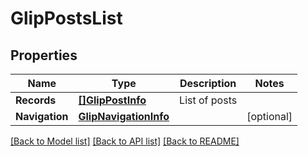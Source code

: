 # GlipPostsList

## Properties

Name | Type | Description | Notes
------------ | ------------- | ------------- | -------------
**Records** | [**[]GlipPostInfo**](GlipPostInfo.md) | List of posts | 
**Navigation** | [**GlipNavigationInfo**](GlipNavigationInfo.md) |  | [optional] 

[[Back to Model list]](../README.md#documentation-for-models) [[Back to API list]](../README.md#documentation-for-api-endpoints) [[Back to README]](../README.md)


